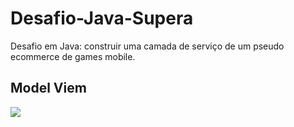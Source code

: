 # Desafio-Java-Supera
Desafio em Java: construir uma camada de serviço de um pseudo ecommerce de games mobile.


<h2> Model Viem </h2>
<img src="https://photos-1630117967399.s3.sa-east-1.amazonaws.com/Model+View.png"/>
